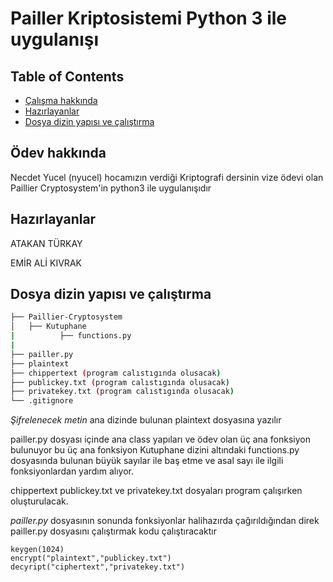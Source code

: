 # Pailler Kriptosistemi Python 3 ile uygulanışı

## Table of Contents

- [Çalışma hakkında](#about)
- [Hazırlayanlar](#getting_started)
- [Dosya dizin yapısı ve çalıştırma](#structure)



## Ödev hakkında <a name = "about"></a>

Necdet Yucel (nyucel) hocamızın verdiği Kriptografi dersinin vize ödevi olan Paillier Cryptosystem'in  python3 ile uygulanışıdır

## Hazırlayanlar <a name = "getting_started"></a>

ATAKAN TÜRKAY

EMİR ALİ KIVRAK


## Dosya dizin yapısı ve çalıştırma<a name = "structure"></a>

```bash
├── Paillier-Cryptosystem
│   ├── Kutuphane
|          ├── functions.py
|
├── pailler.py 
├── plaintext
├── chippertext (program calıstıgında olusacak)
├── publickey.txt (program calıstıgında olusacak)
├── privatekey.txt (program calıstıgında olusacak)
└── .gitignore
```

*Şifrelenecek metin* ana dizinde bulunan plaintext dosyasına yazılır

pailler.py dosyası içinde ana class yapıları ve ödev olan üç ana fonksiyon bulunuyor bu üç ana fonksiyon Kutuphane dizini altındaki functions.py dosyasında bulunan büyük sayılar ile baş etme ve asal sayı ile ilgili fonksiyonlardan yardım alıyor.

chippertext publickey.txt ve privatekey.txt dosyaları program çalışırken oluşturulacak.

*pailler.py* dosyasının sonunda fonksiyonlar halihazırda çağırıldığından direk pailler.py dosyasını çalıştırmak kodu çalıştıracaktır
````
keygen(1024) 
encrypt("plaintext","publickey.txt")
decyript("ciphertext","privatekey.txt")
